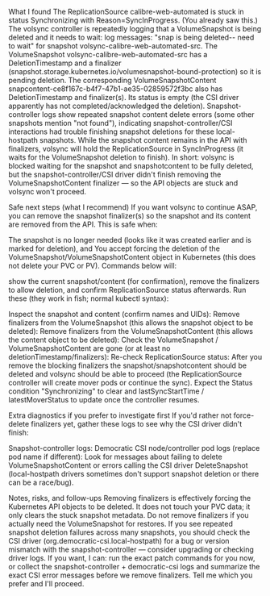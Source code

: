 What I found
The ReplicationSource calibre-web-automated is stuck in status Synchronizing with Reason=SyncInProgress. (You already saw this.)
The volsync controller is repeatedly logging that a VolumeSnapshot is being deleted and it needs to wait:
log messages: "snap is being deleted-- need to wait" for snapshot volsync-calibre-web-automated-src.
The VolumeSnapshot volsync-calibre-web-automated-src has a DeletionTimestamp and a finalizer (snapshot.storage.kubernetes.io/volumesnapshot-bound-protection) so it is pending deletion.
The corresponding VolumeSnapshotContent snapcontent-ce8f167c-b4f7-47b1-ae35-02859572f3bc also has DeletionTimestamp and finalizer(s). Its status is empty (the CSI driver apparently has not completed/acknowledged the deletion).
Snapshot-controller logs show repeated snapshot content delete errors (some other snapshots mention "not found"), indicating snapshot-controller/CSI interactions had trouble finishing snapshot deletions for these local-hostpath snapshots.
While the snapshot content remains in the API with finalizers, volsync will hold the ReplicationSource in SyncInProgress (it waits for the VolumeSnapshot deletion to finish).
In short: volsync is blocked waiting for the snapshot and snapshotcontent to be fully deleted, but the snapshot-controller/CSI driver didn't finish removing the VolumeSnapshotContent finalizer — so the API objects are stuck and volsync won't proceed.

Safe next steps (what I recommend)
If you want volsync to continue ASAP, you can remove the snapshot finalizer(s) so the snapshot and its content are removed from the API. This is safe when:

The snapshot is no longer needed (looks like it was created earlier and is marked for deletion), and
You accept forcing the deletion of the VolumeSnapshot/VolumeSnapshotContent object in Kubernetes (this does not delete your PVC or PV).
Commands below will:

show the current snapshot/content (for confirmation),
remove the finalizers to allow deletion, and
confirm ReplicationSource status afterwards.
Run these (they work in fish; normal kubectl syntax):

Inspect the snapshot and content (confirm names and UIDs):
Remove finalizers from the VolumeSnapshot (this allows the snapshot object to be deleted):
Remove finalizers from the VolumeSnapshotContent (this allows the content object to be deleted):
Check the VolumeSnapshot / VolumeSnapshotContent are gone (or at least no deletionTimestamp/finalizers):
Re-check ReplicationSource status:
After you remove the blocking finalizers the snapshot/snapshotcontent should be deleted and volsync should be able to proceed (the ReplicationSource controller will create mover pods or continue the sync). Expect the Status condition "Synchronizing" to clear and lastSyncStartTime / latestMoverStatus to update once the controller resumes.

Extra diagnostics if you prefer to investigate first
If you'd rather not force-delete finalizers yet, gather these logs to see why the CSI driver didn't finish:

Snapshot-controller logs:
Democratic CSI node/controller pod logs (replace pod name if different):
Look for messages about failing to delete VolumeSnapshotContent or errors calling the CSI driver DeleteSnapshot (local-hostpath drivers sometimes don't support snapshot deletion or there can be a race/bug).

Notes, risks, and follow-ups
Removing finalizers is effectively forcing the Kubernetes API objects to be deleted. It does not touch your PVC data; it only clears the stuck snapshot metadata. Do not remove finalizers if you actually need the VolumeSnapshot for restores.
If you see repeated snapshot deletion failures across many snapshots, you should check the CSI driver (org.democratic-csi.local-hostpath) for a bug or version mismatch with the snapshot-controller — consider upgrading or checking driver logs.
If you want, I can:
run the exact patch commands for you now, or
collect the snapshot-controller + democratic-csi logs and summarize the exact CSI error messages before we remove finalizers. Tell me which you prefer and I'll proceed.